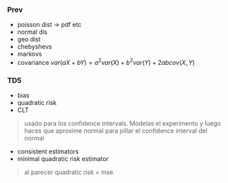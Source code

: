 ### Prev
- poisson dist -> pdf etc
- normal dis
- geo dist
- chebyshevs 
- markovs
- covariance
$var(aX + bY) = a^2 var(X) + b^2 var(Y) + 2ab cov(X, Y)$

### TD5
- bias
- quadratic risk
- CLT
> usado para los confidence intervals. Modelas el experimento y luego haces que aproxime normal para pillar el confidence interval del normal
- consistent estimators
- minimal quadratic risk estimator
> al parecer quadratic risk = mse